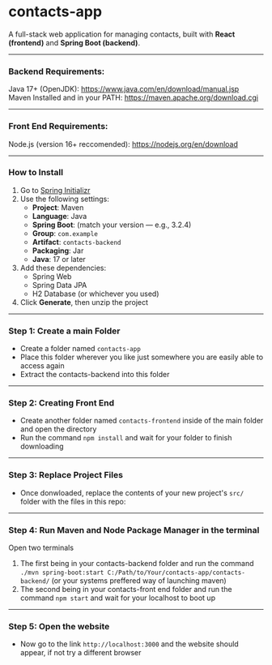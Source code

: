 # contacts-app
A full-stack web application for managing contacts, built with **React (frontend)** and **Spring Boot (backend)**.

---


### Backend Requirements:
Java 17+ (OpenJDK): https://www.java.com/en/download/manual.jsp<br>
Maven Installed and in your PATH: https://maven.apache.org/download.cgi<br>


---


### Front End Requirements:
Node.js (version 16+ reccomended): https://nodejs.org/en/download

---

### How to Install
1. Go to [Spring Initializr](https://start.spring.io/)
2. Use the following settings:
   - **Project**: Maven
   - **Language**: Java
   - **Spring Boot**: (match your version — e.g., 3.2.4)
   - **Group**: `com.example`
   - **Artifact**: `contacts-backend`
   - **Packaging**: Jar
   - **Java**: 17 or later
3. Add these dependencies:
   - Spring Web
   - Spring Data JPA
   - H2 Database (or whichever you used)
4. Click **Generate**, then unzip the project


---
### Step 1: Create a main Folder
   - Create a folder named `contacts-app`
   - Place this folder wherever you like just somewhere you are easily able to access again
   - Extract the contacts-backend into this folder

---
### Step 2: Creating Front End
   - Create another folder named `contacts-frontend` inside of the main folder and open the directory
   - Run the command `npm install` and wait for your folder to finish downloading

---

### Step 3: Replace Project Files
   - Once donwloaded, replace the contents of your new project's `src/` folder with the files in this repo:

---

### Step 4: Run Maven and Node Package Manager in the terminal
Open two terminals
   1. The first being in your contacts-backend folder and run the command `./mvn spring-boot:start C:/Path/to/Your/contacts-app/contacts-backend/` (or your systems preffered way of launching maven)
   2. The second being in your contacts-front end folder and run the command `npm start` and wait for your localhost to boot up

---

### Step 5: Open the website
   - Now go to the link `http://localhost:3000` and the website should appear, if not try a different browser

